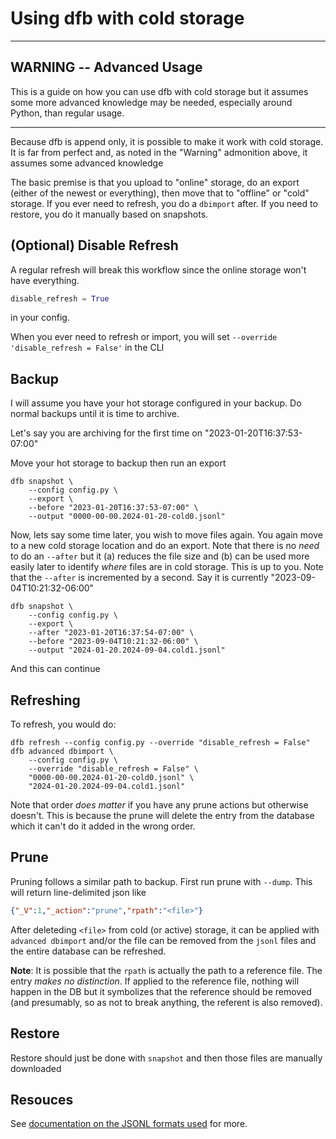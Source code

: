 # Using dfb with cold storage

***

## WARNING -- Advanced Usage

This is a guide on how you can use dfb with cold storage but it assumes some more advanced knowledge may be needed, especially around Python, than regular usage.

***

Because dfb is append only, it is possible to make it work with cold storage. It is far from perfect and, as noted in the "Warning" admonition above, it assumes some advanced knowledge

The basic premise is that you upload to "online" storage, do an export (either of the newest or everything), then move that to "offline" or "cold" storage. If you ever need to refresh, you do a `dbimport` after. If you need to restore, you do it manually based on snapshots.

## (Optional) Disable Refresh

A regular refresh will break this workflow since the online storage won't have everything. 
```python
disable_refresh = True
```
in your config.

When you ever need to refresh or import, you will set `--override 'disable_refresh = False'` in the CLI

## Backup

I will assume you have your hot storage configured in your backup. Do normal backups until it is time to archive.

Let's say you are archiving for the first time on "2023-01-20T16:37:53-07:00"

Move your hot storage to backup then run an export 
```
dfb snapshot \
    --config config.py \
    --export \ 
    --before "2023-01-20T16:37:53-07:00" \
    --output "0000-00-00.2024-01-20-cold0.jsonl"
```

Now, lets say some time later, you wish to move files again. You again move to a new cold storage location and do an export. Note that there is no *need* to do an `--after` but it (a) reduces the file size and (b) can be used more easily later to identify *where* files are in cold storage. This is up to you. Note that the `--after` is incremented by a second. Say it is currently "2023-09-04T10:21:32-06:00"

```
dfb snapshot \
    --config config.py \
    --export \
    --after "2023-01-20T16:37:54-07:00" \
    --before "2023-09-04T10:21:32-06:00" \
    --output "2024-01-20.2024-09-04.cold1.jsonl"
```

And this can continue

## Refreshing

To refresh, you would do:

    dfb refresh --config config.py --override "disable_refresh = False"
    dfb advanced dbimport \
        --config config.py \
        --override "disable_refresh = False" \
        "0000-00-00.2024-01-20-cold0.jsonl" \
        "2024-01-20.2024-09-04.cold1.jsonl"

Note that order *does matter* if you have any prune actions but otherwise doesn't. This is because the prune will delete the entry from the database which it can't do it added in the wrong order.

## Prune

Pruning follows a similar path to backup. First run prune with `--dump`. This will return line-delimited json like

```json
{"_V":1,"_action":"prune","rpath":"<file>"}
```

After deleteding `<file>` from cold (or active) storage, it can be applied with `advanced dbimport` and/or the file can be removed from the `jsonl` files and the entire database can be refreshed.

**Note**: It is possible that the `rpath` is actually the path to a reference file. The entry *makes no distinction*. If applied to the reference file, nothing will happen in the DB but it symbolizes that the reference should be removed (and presumably, so as not to break anything, the referent is also removed). 

## Restore

Restore should just be done with `snapshot` and then those files are manually downloaded

## Resouces

See [documentation on the JSONL formats used](adv_backup_dump_format.md) for more.
